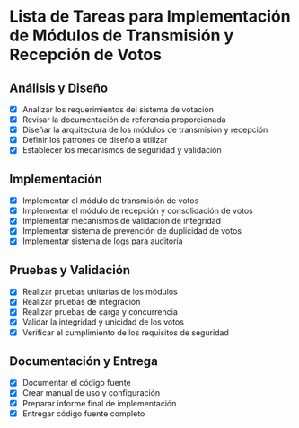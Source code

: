 # Lista de Tareas para Implementación de Módulos de Transmisión y Recepción de Votos

## Análisis y Diseño
- [x] Analizar los requerimientos del sistema de votación
- [x] Revisar la documentación de referencia proporcionada
- [x] Diseñar la arquitectura de los módulos de transmisión y recepción
- [x] Definir los patrones de diseño a utilizar
- [x] Establecer los mecanismos de seguridad y validación

## Implementación
- [x] Implementar el módulo de transmisión de votos
- [x] Implementar el módulo de recepción y consolidación de votos
- [x] Implementar mecanismos de validación de integridad
- [x] Implementar sistema de prevención de duplicidad de votos
- [x] Implementar sistema de logs para auditoría

## Pruebas y Validación
- [x] Realizar pruebas unitarias de los módulos
- [x] Realizar pruebas de integración
- [x] Realizar pruebas de carga y concurrencia
- [x] Validar la integridad y unicidad de los votos
- [x] Verificar el cumplimiento de los requisitos de seguridad

## Documentación y Entrega
- [x] Documentar el código fuente
- [x] Crear manual de uso y configuración
- [x] Preparar informe final de implementación
- [x] Entregar código fuente completo
